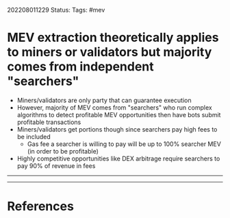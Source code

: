202208011229
Status: 
Tags: #mev

# MEV extraction theoretically applies to miners or validators but majority comes from independent "searchers"

- Miners/validators are only party that can guarantee execution
- However, majority of MEV comes from "searchers" who run complex algorithms to detect profitable MEV opportunities then have bots submit profitable transactions
- Miners/validators get portions though since searchers pay high fees to be included
	- Gas fee a searcher is willing to pay will be up to 100% searcher MEV (in order to be profitable)
- Highly competitive opportunities like DEX arbitrage require searchers to pay 90% of revenue in fees 
****






---
# References

